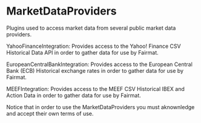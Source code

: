 MarketDataProviders
===================

Plugins used to access market data from several public market data providers.

YahooFinanceIntegration: Provides access to the Yahoo! Finance CSV Historical Data API in order to gather data for use by Fairmat.

EuropeanCentralBankIntegration: Provides access to the European Central Bank (ECB) Historical exchange rates in order to gather data for use by Fairmat.

MEEFIntegration: Provides access to the MEEF CSV Historical IBEX and Action Data in order to gather data for use by Fairmat.

Notice that in order to use the MarketDataProviders you must aknownledge and accept their own terms of use.
